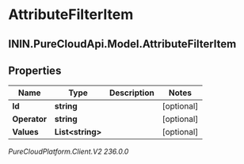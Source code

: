 # AttributeFilterItem

## ININ.PureCloudApi.Model.AttributeFilterItem

## Properties

|Name | Type | Description | Notes|
|------------ | ------------- | ------------- | -------------|
| **Id** | **string** |  | [optional] |
| **Operator** | **string** |  | [optional] |
| **Values** | **List&lt;string&gt;** |  | [optional] |



_PureCloudPlatform.Client.V2 236.0.0_
